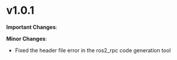 # v1.0.1

**Important Changes**:

**Minor Changes**:

- Fixed the header file error in the ros2_rpc code generation tool